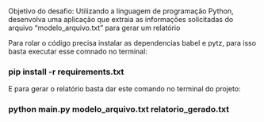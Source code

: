 # 
Objetivo do desafio: Utilizando a linguagem de programação Python, desenvolva uma aplicação que extraia as
informações solicitadas do arquivo “modelo_arquivo.txt” para gerar um relatório

Para rolar o código precisa instalar as dependencias babel e pytz, para isso basta executar esse comnado no terminal: 
### pip install -r requirements.txt

E para gerar o relatório basta dar este comando no terminal do projeto: 
### python main.py modelo_arquivo.txt relatorio_gerado.txt